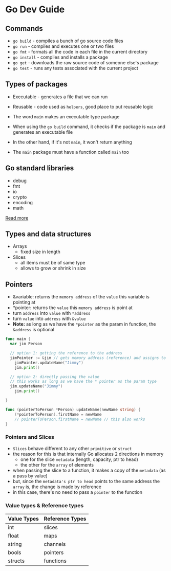 # Go Dev Guide

## Commands

- `go build` - compiles a bunch of go source code files
- `go run` - compiles and executes one or two files
- `go fmt` - formats all the code in each file in the current directory
- `go install` - compiles and installs a package
- `go get` - downloads the raw source code of someone else's package
- `go test` - runs any tests associated with the current project

## Types of packages

- Executable - generates a file that we can run
- Reusable - code used as `helpers`, good place to put reusable logic

- The word `main` makes an executable type package
- When using the `go build` command, it checks if the package is `main` and generates an executable file

- In the other hand, if it's not `main`, it won't return anything
- The `main` package must have a function called `main` too

## Go standard libraries

- debug
- fmt
- io
- crypto
- encoding
- math

[Read more](https://pkg.go.dev/stdhttps://pkg.go.dev/std)

## Types and data structures

- Arrays
  - fixed size in length
- Slices
  - all items must be of same type
  - allows to grow or shrink in size

## Pointers

- &variable: returns the `memory address` of the `value` this variable is pointing at
- \*pointer: returns the `value` this `memory address` is point at
- turn `address` into `value` with `*address`
- turn `value` into `address` with `&value`
- **Note:** as long as we have the `*pointer` as the param in function, the `&address` is optional

```go
func main {
  var jim Person

  // option 1: getting the reference to the address
  jimPointer := &jim // gets memory address (reference) and assigns to jimPointer
	jimPointer.updateName("Jimmy")
	jim.print()

  // option 2: directly passing the value
  // this works as long as we have the * pointer as the param type
  jim.updateName("Jimmy")
	jim.print()

}

func (pointerToPerson *Person) updateName(newName string) {
	(*pointerToPerson).firstName = newName
	// pointerToPerson.firstName = newName // this also works
}
```

### Pointers and Slices

- `Slices` behave different to any other `primitive` or `struct`
- the reason for this is that internally Go allocates 2 directions in memory
  - one for the slice `metadata` (length, capacity, ptr to head)
  - the other for the `array` of elements
- when passing the slice to a function, it makes a copy of the `metadata` (as a pass by value)
- but, since the `metadata's ptr to head` points to the same address the `array` is, the change is made by reference
- in this case, there's no need to pass a `pointer` to the function

### Value types & Reference types

| Value Types | Reference Types |
| ----------- | --------------- |
| int         | slices          |
| float       | maps            |
| string      | channels        |
| bools       | pointers        |
| structs     | functions       |
